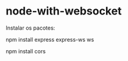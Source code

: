 # node-with-websocket

Instalar os pacotes:


npm install express express-ws ws

npm install cors


